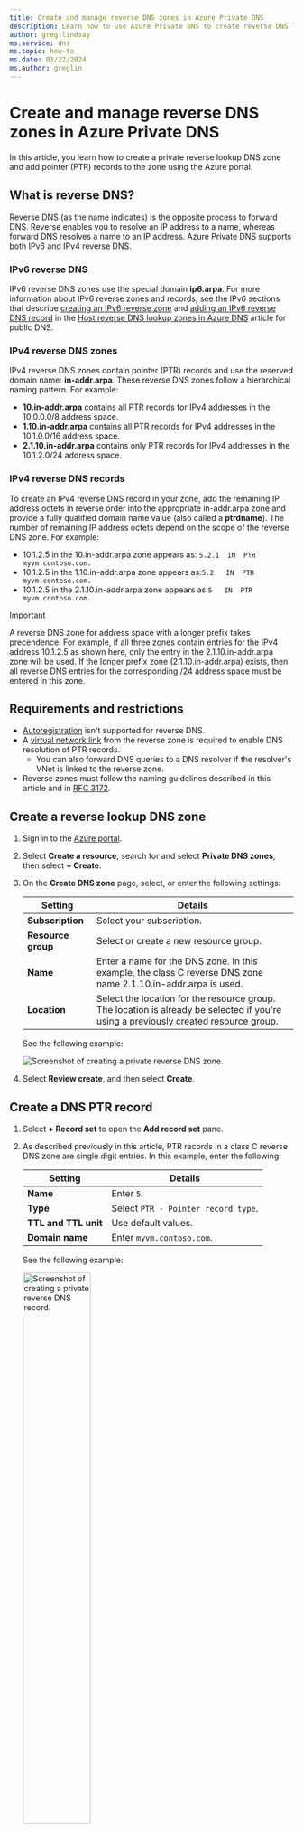 ```yaml
---
title: Create and manage reverse DNS zones in Azure Private DNS
description: Learn how to use Azure Private DNS to create reverse DNS lookup zones for your private IP address ranges.
author: greg-lindsay
ms.service: dns
ms.topic: how-to
ms.date: 03/22/2024
ms.author: greglin
---
```


# Create and manage reverse DNS zones in Azure Private DNS

In this article, you learn how to create a private reverse lookup DNS zone and add pointer (PTR) records to the zone using the Azure portal.

## What is reverse DNS?

Reverse DNS (as the name indicates) is the opposite process to forward DNS. Reverse enables you to resolve an IP address to a name, whereas forward DNS resolves a name to an IP address. Azure Private DNS supports both IPv6 and IPv4 reverse DNS.

### IPv6 reverse DNS

IPv6 reverse DNS zones use the special domain **ip6.arpa**. For more information about IPv6 reverse zones and records, see the IPv6 sections that describe [creating an IPv6 reverse zone](dns-reverse-dns-hosting.md#ipv6) and [adding an IPv6 reverse DNS record](dns-reverse-dns-hosting.md#ipv6-1) in the [Host reverse DNS lookup zones in Azure DNS](dns-reverse-dns-hosting.md) article for public DNS.

### IPv4 reverse DNS zones

IPv4 reverse DNS zones contain pointer (PTR) records and use the reserved domain name: **in-addr.arpa**. These reverse DNS zones follow a hierarchical naming pattern. For example: 

- **10.in-addr.arpa** contains all PTR records for IPv4 addresses in the 10.0.0.0/8 address space.
- **1.10.in-addr.arpa** contains all PTR records for IPv4 addresses in the 10.1.0.0/16 address space.
- **2.1.10.in-addr.arpa** contains only PTR records for IPv4 addresses in the 10.1.2.0/24 address space.

### IPv4 reverse DNS records

To create an IPv4 reverse DNS record in your zone, add the remaining IP address octets in reverse order into the appropriate in-addr.arpa zone and provide a fully qualified domain name value (also called a **ptrdname**). The number of remaining IP address octets depend on the scope of the reverse DNS zone. For example:

* 10.1.2.5 in the 10.in-addr.arpa zone appears as: `5.2.1  IN  PTR  myvm.contoso.com.` 
* 10.1.2.5 in the 1.10.in-addr.arpa zone appears as:`5.2   IN  PTR  myvm.contoso.com.`
* 10.1.2.5 in the 2.1.10.in-addr.arpa zone appears as:`5   IN  PTR  myvm.contoso.com.` 

> [!IMPORTANT]
> A reverse DNS zone for address space with a longer prefix takes precendence. For example, if all three zones contain entries for the IPv4 address 10.1.2.5 as shown here, only the entry in the 2.1.10.in-addr.arpa zone will be used. If the longer prefix zone (2.1.10.in-addr.arpa) exists, then all reverse DNS entries for the corresponding /24 address space must be entered in this zone.

## Requirements and restrictions

- [Autoregistration](private-dns-autoregistration.md) isn't supported for reverse DNS.
- A [virtual network link](private-dns-virtual-network-links.md) from the reverse zone is required to enable DNS resolution of PTR records.
    - You can also forward DNS queries to a DNS resolver if the resolver's VNet is linked to the reverse zone.
- Reverse zones must follow the naming guidelines described in this article and in [RFC 3172](https://www.rfc-editor.org/rfc/rfc3172.html).

## Create a reverse lookup DNS zone

1. Sign in to the [Azure portal](https://portal.azure.com).
2. Select **Create a resource**, search for and select **Private DNS zones**, then select **+ Create**.
3. On the **Create DNS zone** page, select, or enter the following settings:

    | Setting | Details |
    | --- | --- |
    | **Subscription** | Select your subscription.|
    | **Resource group** | Select or create a new resource group. |
    | **Name** | Enter a name for the DNS zone. In this example, the class C reverse DNS zone name 2.1.10.in-addr.arpa is used.  |
    | **Location** | Select the location for the resource group. The location is already be selected if you're using a previously created resource group. |

    See the following example:

    ![Screenshot of creating a private reverse DNS zone.](./media/private-reverse-dns/create-private-zone.png)

4. Select **Review create**, and then select **Create**.

## Create a DNS PTR record

1. Select **+ Record set** to open the **Add record set** pane.
2. As described previously in this article, PTR records in a class C reverse DNS zone are single digit entries. In this example, enter the following:

   | Setting | Details |
   | --- | --- |
   | **Name** | Enter `5`.|
   | **Type** | Select `PTR - Pointer record type`. |
   | **TTL and TTL unit** | Use default values.  |
   | **Domain name** | Enter `myvm.contoso.com`. |

     See the following example:

     <img src="./media/private-reverse-dns/create-private-record.png" alt="Screenshot of creating a private reverse DNS record." width="50%">

3. Select **OK** to create the reverse DNS record.

     ![Screenshot of a private zone with a reverse DNS record.](./media/private-reverse-dns/private-zone-and-record.png)

## Add a virtual network link

In order for resources to resolve the reverse DNS zone, you must add a virtual network link pointing to the VNet that contains those resources. You can add multiple virtual network links. In this example, a link is added to the VNet: **myeastvnet** that contains a virtual machine. The virtual machine is then used to verify reverse DNS resolution.

1. Open the private zone overview, and then select **Virtual network links** under **Settings**.
2. Select **+ Add**.
3. Enter the following values on the **Add virtual network link** page:

   | Setting | Details |
   | --- | --- |
   | **Link name** | Enter a name for your link. For example: **myvlink**.|
   | **Subscription** | Select your subscription. |
   | **Virtual network** | Choose the virtual network that you wish to link to this private DNS zone.  |
   | **Configuration** | Don't select the checkbox to enable auto registration. Selecting this setting prevents creation of the virtual network link. |

     See the following example: 

     ![Screenshot of adding a virtual network link.](./media/private-reverse-dns/add-virtual-network-link.png)

4. Select **OK** and verify that the link is displayed on the Virtual network links page.

## Test DNS resolution

Using a VM in the linked virtual network: open a command line, type **nslookup 10.1.2.5** and press ENTER. 

If reverse DNS resolution is working, you see the *ptrdname* (FQDN value) that you entered into the reverse DNS zone:

```PowerShell
C:\>nslookup 10.1.2.5
Server:  UnKnown
Address:  168.63.129.16

Name:    myvm.contoso.com
Address:  10.1.2.5
```

## Next steps

* For more information on reverse DNS, see [reverse DNS lookup on Wikipedia](https://en.wikipedia.org/wiki/Reverse_DNS_lookup).
* Learn how to [manage reverse DNS records for your Azure services](dns-reverse-dns-for-azure-services.md).
